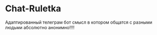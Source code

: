 # Chat-Ruletka
Адаптированный телеграм бот смысл в котором общатся с разными людьми абсолютно анонимно!!!!
